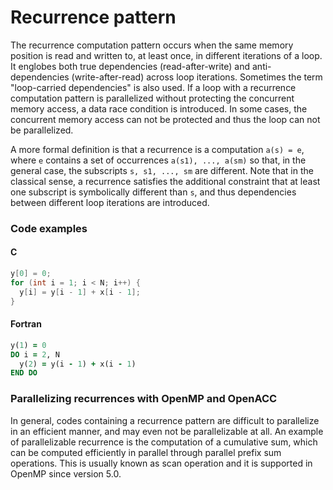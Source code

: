 # Recurrence pattern

The recurrence computation pattern occurs when the same memory position is read
and written to, at least once, in different iterations of a loop. It englobes
both true dependencies (read-after-write) and anti-dependencies
(write-after-read) across loop iterations. Sometimes the term
"loop-carried dependencies" is also used. If a loop with a recurrence
computation pattern is parallelized without protecting the concurrent memory
access, a data race condition is introduced. In some cases, the concurrent
memory access can not be protected and thus the loop can not be parallelized.

A more formal definition is that a recurrence is a computation `a(s) = e`, where
`e` contains a set of occurrences `a(s1), ..., a(sm)` so that, in the general
case, the subscripts `s, s1, ..., sm` are different. Note that in the classical
sense, a recurrence satisfies the additional constraint that at least one
subscript is symbolically different than `s`, and thus dependencies between
different loop iterations are introduced. 

### Code examples

#### C

```c
y[0] = 0;
for (int i = 1; i < N; i++) {
  y[i] = y[i - 1] + x[i - 1];
}
```

#### Fortran

```f90
y(1) = 0
DO i = 2, N
  y(2) = y(i - 1) + x(i - 1)
END DO
```

### Parallelizing recurrences with OpenMP and OpenACC

In general, codes containing a recurrence pattern are difficult to parallelize
in an efficient manner, and may even not be parallelizable at all. An example of
parallelizable recurrence is the computation of a cumulative sum, which can be
computed efficiently in parallel through parallel prefix sum operations. This is
usually known as scan operation and it is supported in OpenMP since version 5.0.  
